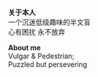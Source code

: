 __**关于本人**__  
一个沉迷低级趣味的半文盲  
心有困扰 永不放弃

__**About me**__  
Vulgar & Pedestrian;  
Puzzled but persevering